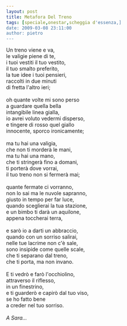 ```yaml
---
layout: post
title: Metafora Del Treno
tags: [speciale,onestar,scheggia d'essenza,]
date: 2009-03-08 23:11:00
author: pietro
---
```

Un treno viene e va,<br/>le valigie piene di te,<br/>i tuoi vestiti il tuo vestito,<br/>il tuo smalto preferito,<br/>la tue idee i tuoi pensieri,<br/>raccolti in due minuti<br/>di fretta l'altro ieri;<br/><br/>oh quante volte mi sono perso<br/>a guardare quella bella<br/>intangibile linea gialla,<br/>io avrei voluto vedermi disperso,<br/>e tingere di rosso quel giallo<br/>innocente, sporco ironicamente;<br/><br/>ma tu hai una valigia,<br/>che non ti morderà le mani,<br/>ma tu hai una mano,<br/>che ti stringerà fino a domani,<br/>ti porterà dove vorrai,<br/>il tuo treno non si fermerà mai;<br/><br/>quante fermate ci vorranno,<br/>non lo sai ma le nuvole sapranno,<br/>giusto in tempo per far luce,<br/>quando sceglierai la tua stazione,<br/>e un bimbo ti darà un aquilone,<br/>appena toccherai terra,<br/><br/>e sarò io a darti un abbraccio,<br/>quando con un sorriso salirai,<br/>nelle tue lacrime non c'è sale,<br/>sono insipide come quelle scale,<br/>che ti separano dal treno,<br/>che ti porta, ma non invano.<br/><br/>E ti vedrò e farò l'occhiolino,<br/>attraverso il riflesso,<br/>in un finestrino,<br/>e ti guarderò e capirò dal tuo viso,<br/>se ho fatto bene<br/>a creder nel tuo sorriso.<br/><br/><span style="font-style: italic">A Sara...</span>
